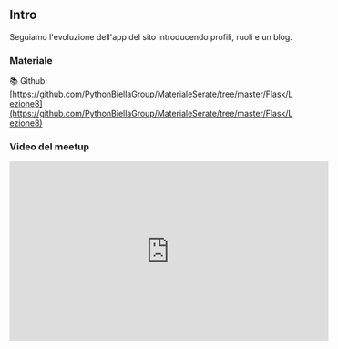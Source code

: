 ## Intro

Seguiamo l'evoluzione dell'app del sito introducendo profili, ruoli e un blog.

### Materiale

📚 Github:
[https://github.com/PythonBiellaGroup/MaterialeSerate/tree/master/Flask/Lezione8](https://github.com/PythonBiellaGroup/MaterialeSerate/tree/master/Flask/Lezione8)

### Video del meetup

<iframe width="560" height="315" src="https://www.youtube.com/embed/al0kBJQzv7c?si=q1aNuplKTfaOcAKj" title="YouTube video player" frameborder="0" allow="accelerometer; autoplay; clipboard-write; encrypted-media; gyroscope; picture-in-picture; web-share" allowfullscreen></iframe>